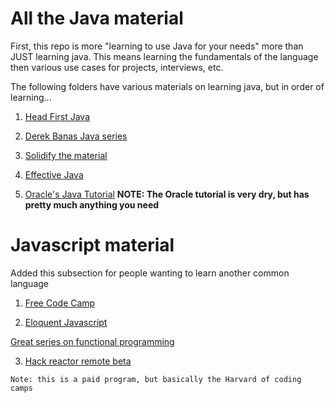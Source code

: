 # All the Java material
  
  First, this repo is more "learning to use Java for your needs" more than JUST
  learning java. This means learning the fundamentals of the language then
  various use cases for projects, interviews, etc.

  The following folders have various materials on learning java, but in
  order of learning...

   1. [Head First
      Java](http://www.amazon.com/Head-First-Java-2nd-Edition/dp/0596009208)

   2. [Derek Banas Java series](https://www.quora.com/How-do-I-refresh-my-knowledge-about-Java-within-a-month)

   3. [Solidify the material](https://www.quora.com/How-do-I-refresh-my-knowledge-about-Java-within-a-month)

   4. [Effective Java](http://www.amazon.com/Effective-Java-Edition-Joshua-Bloch/dp/0321356683)
   
   5. [Oracle's Java Tutorial](https://docs.oracle.com/javase/tutorial/java/index.html)
  **NOTE: The Oracle tutorial is very dry, but has pretty much anything you need**


# Javascript material

  Added this subsection for people wanting to learn another common language

  1. [Free Code Camp](http://www.freecodecamp.com/)

  2. [Eloquent Javascript](http://eloquentjavascript.net)
      
  [Great series on functional programming](https://www.youtube.com/playlist?list=PL0zVEGEvSaeEd9hlmCXrk5yUyqUag-n84)
  
  3. [Hack reactor remote beta](http://www.hackreactor.com/remote-beta/)
    
    Note: this is a paid program, but basically the Harvard of coding camps
